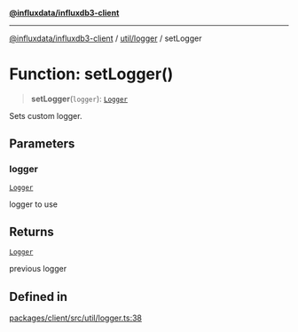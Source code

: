 [**@influxdata/influxdb3-client**](../../../index.md)

***

[@influxdata/influxdb3-client](../../../modules.md) / [util/logger](../index.md) / setLogger

# Function: setLogger()

> **setLogger**(`logger`): [`Logger`](../interfaces/Logger.md)

Sets custom logger.

## Parameters

### logger

[`Logger`](../interfaces/Logger.md)

logger to use

## Returns

[`Logger`](../interfaces/Logger.md)

previous logger

## Defined in

[packages/client/src/util/logger.ts:38](https://github.com/InfluxCommunity/influxdb3-js/blob/6328be2232de5032f7226e569b6b0154d8900f73/packages/client/src/util/logger.ts#L38)
